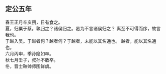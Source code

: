 ## 定公五年

春王正月辛亥朔，日有食之。  
夏，归粟于蔡。孰归之？诸侯归之。曷为不言诸侯归之？
离至不可得而序，故言我也。  
于越入吴。于越者何？越者何？于越者，未能以其名通也。
越者，能以其名通也。  
六月丙申，季孙隐如卒。  
秋七月壬子，叔孙不敢卒。  
冬，晋士鞅帅师围鲜虞。  

